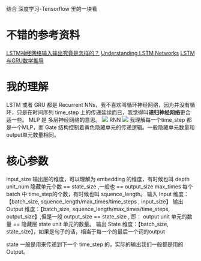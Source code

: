 结合 深度学习-Tensorflow 里的一块看
# 不错的参考资料
[LSTM神经网络输入输出究竟是怎样的？](https://www.zhihu.com/question/41949741)
[Understanding LSTM Networks](https://colah.github.io/posts/2015-08-Understanding-LSTMs/)
[LSTM与GRU数学推导](https://www.jianshu.com/p/1dc21b622cf9)
# 我的理解
LSTM 或者 GRU 都是 Recurrent NNs，我不喜欢叫循环神经网络，因为并没有循环，只是在时间序列 time_step 上的传递延续而已，我觉得叫**递归神经网络**更合适一些。
MLP 是 多层神经网络的意思。
![](./_image/2018-10-27-17-12-28.jpg?r=56)
RNN
![](./_image/2018-10-27-17-12-57.jpg?r=55)
我理解每一个time_step 都是一个MLP，而 Gate 结构控制着黄色隐藏单元的传递逻辑。一般隐藏单元数量和output单元数量相同。
# 核心参数
input_size 输出层的维度，可以理解为 embedding 的维度，有时候也叫 depth
unit_num 隐藏单元个数 == state_size ,一般也 == output_size
max_times 每个 batch 中 time_step的个数，有时候也叫 squence_length。
输入 Input 维度：【batch_size,  squence_length/max_times/time_steps , input_size】
输出 Output 维度：【batch_size, squence_length/max_times/time_steps, output_size】,但是一般 output_size == state_size , 即： output unit 单元的数量 == 隐藏层 state unit 单元的数量。
输出 State 维度：【batch_size,  state_size】，如果是句子的话，相当于每一个的最后一个词的output

state 一般是用来传递到下一个 time_step 的，实际的输出我们一般都是用的 Output。


